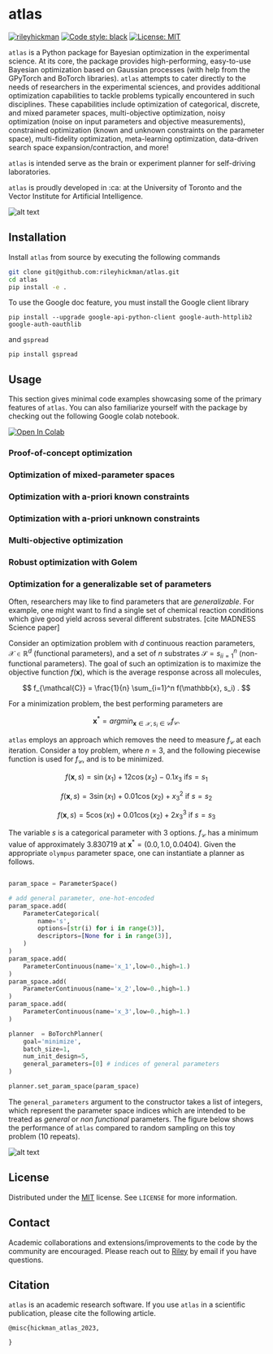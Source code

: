 # atlas


[![rileyhickman](https://circleci.com/gh/rileyhickman/atlas.svg?style=svg&circle-token=96039a8d33f9fade7e4c1a5420312b0711b16cde)](https://app.circleci.com/pipelines/github/rileyhickman/atlas)
[![Code style: black](https://img.shields.io/badge/code%20style-black-000000.svg)](https://github.com/psf/black)
[![License: MIT](https://img.shields.io/badge/License-MIT-yellow.svg)](https://opensource.org/licenses/MIT)


`atlas` is a Python package for Bayesian optimization in the experimental science. At its core, the package provides high-performing, easy-to-use Bayesian optimization based
on Gaussian processes (with help from the GPyTorch and BoTorch libraries). `atlas` attempts to cater directly to the needs of researchers in the experimental sciences,
and provides additional optimization capabilities to tackle problems typically encountered in such disciplines. These capabilities include optimization of categorical, discrete, and mixed parameter
spaces, multi-objective optimization, noisy optimization (noise on input parameters and objective measurements), constrained optimization (known and unknown constraints on the parameter space), multi-fidelity
optimization, meta-learning optimization, data-driven search space expansion/contraction, and more!

`atlas` is intended serve as the brain or experiment planner for self-driving laboratories.


`atlas` is proudly developed in :ca: at the University of Toronto and the Vector Institute for Artificial Intelligence.


![alt text](https://github.com/rileyhickman/atlas/blob/main/static/atlas_logo.png)

## Installation

Install `atlas` from source by executing the following commands

```bash
git clone git@github.com:rileyhickman/atlas.git
cd atlas
pip install -e .
```

To use the Google doc feature, you must install the Google client library

```
pip install --upgrade google-api-python-client google-auth-httplib2 google-auth-oauthlib
```

and `gspread`

```
pip install gspread
```

## Usage

This section gives minimal code examples showcasing some of the primary features of `atlas`.
You can also familiarize yourself with the package by checking out the following Google colab
notebook.

[![Open In Colab](https://colab.research.google.com/assets/colab-badge.svg)](https://colab.research.google.com/github/rileyhickman/atlas/blob/main/atlas_get_started.ipynb)



### Proof-of-concept optimization




### Optimization of mixed-parameter spaces


### Optimization with a-priori known constraints


### Optimization with a-priori unknown constraints


### Multi-objective optimization


### Robust optimization with Golem


### Optimization for a generalizable set of parameters


Often, researchers may like to find parameters that are _generalizable_.
For example, one might want to find a single set of chemical reaction conditions which give good yield across several different substrates. [cite MADNESS Science paper]

Consider an optimization problem with $d$ continuous reaction parameters, $\mathcal{X} \in \mathbb{R}^d$
(functional parameters), and a set of $n$ substrates $\mathcal{S} = { s_i }_{i=1}^n$ (non-functional
parameters). The goal of such an optimization is to maximize the objective function $f(\mathbf{x})$, which is
the average response across all molecules,

$$ f_{\mathcal{C}} = \frac{1}{n} \sum_{i=1}^n f(\mathbb{x}, s_i)  . $$

For a minimization problem, the best performing parameters are

$$  \mathbf{x}^* = argmin_{\mathbf{x}\in \mathcal{X}, s_i \in \mathcal{C}} f_{\mathcal{C}}  .$$

`atlas` employs an approach which removes the need to measure $f_{\mathcal{C}}$ at each iteration. Consider a toy problem,
where $n=3$, and the following piecewise function is used for $f_{\mathcal{C}}$, and is to be minimized.

$$ f(\mathbf{x}, s) = \sin(x_1) + 12\cos(x_2) - 0.1x_3   \text{  if}  s = s_1$$

$$ f(\mathbf{x}, s) = 3\sin(x_1) + 0.01\cos(x_2) + x_3^2  \text{  if }  s = s_2$$

$$ f(\mathbf{x}, s) = 5\cos(x_1) + 0.01\cos(x_2) + 2x_3^3  \text{  if } s = s_3$$


The variable $s$ is a categorical parameter with 3 options. $f_{\mathcal{C}}$ has a minimum value of approximately
3.830719 at $\mathbf{x}^* = (0.0, 1.0, 0.0404)$. Given the appropriate `olympus` parameter space, one can instantiate
a planner as follows.

```python

param_space = ParameterSpace()

# add general parameter, one-hot-encoded
param_space.add(
    ParameterCategorical(
        name='s',
        options=[str(i) for i in range(3)],
        descriptors=[None for i in range(3)],       
    )
)
param_space.add(
    ParameterContinuous(name='x_1',low=0.,high=1.)
)
param_space.add(
    ParameterContinuous(name='x_2',low=0.,high=1.)
)
param_space.add(
    ParameterContinuous(name='x_3',low=0.,high=1.)
)

planner  = BoTorchPlanner(
    goal='minimize',
    batch_size=1,
    num_init_design=5,
    general_parameters=[0] # indices of general parameters
)

planner.set_param_space(param_space)

```

The `general_parameters` argument to the constructor takes a list of integers, which
represent the parameter space indices which are intended to be treated as _general_ or _non functional_
parameters. The figure below shows the performance of `atlas` compared to random sampling on this toy
problem (10 repeats).

![alt text](https://github.com/rileyhickman/atlas/blob/main/static/synthetic_general_conditions_gradient.png)


## License

Distributed under the [MIT](https://choosealicense.com/licenses/mit/)
 license. See `LICENSE` for more information.

## Contact

Academic collaborations and extensions/improvements to the code by the community
are encouraged. Please reach out to [Riley](riley.hickman@mail.utoronto.ca) by email if you have questions.

## Citation

`atlas` is an academic research software. If you use `atlas` in a scientific publication, please cite the following article.

```
@misc{hickman_atlas_2023,

}
```
